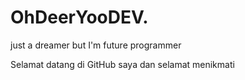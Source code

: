 # OhDeerYooDEV.
just a dreamer but I'm future programmer


Selamat datang di GitHub saya dan selamat menikmati
